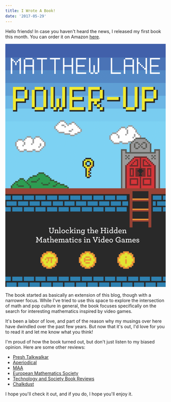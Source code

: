 ```yaml
---
title: I Wrote A Book!
date: '2017-05-29'
---
```


Hello friends! In case you haven't heard the news, I released my first book this month. You can order it on Amazon [here](https://www.amazon.com/Power-Up-Unlocking-Hidden-Mathematics-Video/dp/0691161518/).

<img class="img-33" alt="Power-Up Cover" src="/images/2017/05/PowerUp.png">

The book started as basically an extension of this blog, though with a narrower focus. While I've tried to use this space to explore the intersection of math and pop culture in general, the book focuses specifically on the search for interesting mathematics inspired by video games.

It's been a labor of love, and part of the reason why my musings over here have dwindled over the past few years. But now that it's out, I'd love for you to read it and let me know what you think!

I'm proud of how the book turned out, but don't just listen to my biased opinion. Here are some other reviews:

* [Presh Talkwalkar](https://mindyourdecisions.com/blog/2017/05/28/the-loaded-dice-puzzle-and-my-reaction-to-power-up-a-new-book/)
* [Aperiodical](http://aperiodical.com/2017/07/review-power-up-unlocking-the-hidden-mathematics-in-video-games-by-matthew-lane/)
* [MAA](https://www.maa.org/press/maa-reviews/power-up-unlocking-the-hidden-mathematics-in-video-games)
* [European Mathematics Society](http://euro-math-soc.eu/review/power-unlocking-hidden-mathematics-video-games)
* [Technology and Society Book Reviews](http://www.techsoc.com/powerup.html)
* [Chalkdust](http://chalkdustmagazine.com/blog/power-up-review/)

I hope you'll check it out, and if you do, I hope you'll enjoy it.
